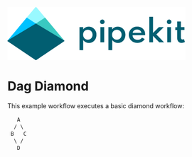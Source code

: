 [![Pipekit Logo](../../assets/images/pipekit-logo.png)](https://pipekit.io)

# Dag Diamond

This example workflow executes a basic diamond workflow:

```
   A
  / \
 B   C
  \ /
   D
```

